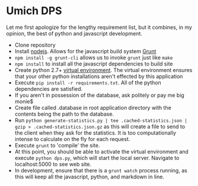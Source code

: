 # Umich DPS

Let me first apologize for the lengthy requirement list, but it combines, in
my opinion, the best of python and javascript development.

- Clone repository
- Install [nodejs][]. Allows for the javascript build system [Grunt][]
- `npm install -g grunt-cli` allows us to invoke `grunt` just like `make`
- `npm install` to install all the javascript dependencies to build site
- Create python 2.7+ [virtual environment][]. The virtual environment ensures
  that your other python installations aren't effected by this application
- Execute `pip install -r requirements.txt`. All of the python dependencies are
  satisfied.
- If you aren't in possession of the database, ask politely or pay me big
  monie$
- Create file called .database in root application directory with the contents
  being the path to the database.
- Run `python generate-statistics.py | tee .cached-statistics.json | gzip >
  .cached-statistics.json.gz` as this will create a file to send to the client
  when they ask for the statistics. It is too computationally intense to
  calculate on the fly for each request.
- Execute `grunt` to 'compile' the site.
- At this point, you should be able to activate the virtual environment and
  execute `python dps.py`, which will start the local server. Navigate to
  localhost:5000 to see web site.
- In development, ensure that there is a `grunt watch` process running, as this
  will keep all the javascript, python, and markdown in line.

[nodejs]: http://nodejs.org/
[Grunt]: http://gruntjs.com/
[virtual environment]: https://pypi.python.org/pypi/virtualenv
